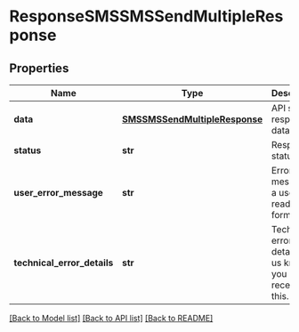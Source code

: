 # ResponseSMSSMSSendMultipleResponse

## Properties
Name | Type | Description | Notes
------------ | ------------- | ------------- | -------------
**data** | [**SMSSMSSendMultipleResponse**](SMSSMSSendMultipleResponse.md) | API specific response data | [optional] 
**status** | **str** | Response status | [optional] 
**user_error_message** | **str** | Error message, in a user readable format | [optional] 
**technical_error_details** | **str** | Technical error details, let us know if you received this. | [optional] 

[[Back to Model list]](../README.md#documentation-for-models) [[Back to API list]](../README.md#documentation-for-api-endpoints) [[Back to README]](../README.md)


